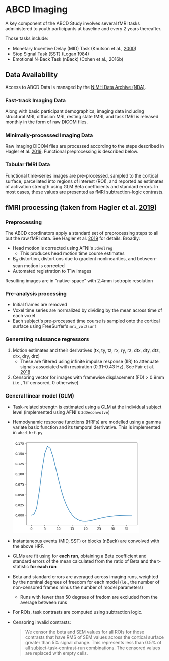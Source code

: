 # ABCD Imaging

A key component of the ABCD Study involves several fMRI tasks administered to youth participants at baseline and every 2 years thereafter. 

Those tasks include:

* Monetary Incentive Delay (MID) Task (Knutson et al., [2000](https://doi.org/10.1006/nimg.2000.0593))
* Stop Signal Task (SST) (Logan [1984](https://psycnet.apa.org/record/1994-97487-005))
* Emotional N-Back Task (nBack) (Cohen et al., 2016b)


## Data Availability

Access to ABCD Data is managed by the [NIMH Data Archive (NDA)](https://nda.nih.gov/abcd/). 

### Fast-track Imaging Data
Along with basic participant demographics, imaging data including structural MRI, diffusion MRI, resting state fMRI, and task fMRI is released monthly in the form of raw DICOM files. 

### Minimally-processed Imaging Data
Raw imaging DICOM files are processed according to the steps described in Hagler et al. [2019](https://doi.org/10.1016/j.neuroimage.2019.116091). Functional preprocessing is described below.

### Tabular fMRI Data
Functional time-series images are pre-processed, sampled to the cortical surface, parcellated into regions of interest (ROI), and reported as estimates of activation strength using GLM Beta coefficients and standard errors. In most cases, these values are presented as fMRI subtraction-logic contrasts.



## fMRI processing (taken from Hagler et al. [2019](https://doi.org/10.1016/j.neuroimage.2019.116091))

### Preprocessing

The ABCD coordinators apply a standard set of preprocessing steps to all but the raw fMRI data. See Hagler et al. [2019](https://doi.org/10.1016/j.neuroimage.2019.116091) for details. Broadly:

* Head motion is corrected using AFNI's `3dvolreg`
    * This produces head motion time course estimates
* B<sub>0</sub> distortion, distortions due to gradient nonlinearities, and between-scan motion is corrected
* Automated registration to T1w images


Resulting images are in "native-space" with 2.4mm isotropic resolution

### Pre-analysis processing

* Initial frames are removed
* Voxel time series are normalized by dividing by the mean across time of each voxel
* Each subject's pre-processed time course is sampled onto the cortical surface using FreeSurfer's `mri_vol2surf`

### Generating nuissance regressors
1. Motion estimates and their derivatives (tx, ty, tz, rx, ry, rz, dtx, dty, dtz, drx, dry, drz)
    * These are filtered using infinite impulse response (IIR) to attenuate signals associated with respiration (0.31-0.43 Hz). See Fair et al. [2018](https://doi.org/10.1016/j.neuroimage.2019.116400)
2. Censoring vector for images with framewise displacement (FD) > 0.9mm (i.e., 1 if censored, 0 otherwise)

### General linear model (GLM)
* Task-related strength is estimated using a GLM at the individual subject level (implemented using AFNI's `3dDeconvolve`)
* Hemodynamic response functions (HRFs) are modelled using a gamma variate basic function and its temporal derrivative. This is implemented in `abcd_hrf.py`

    <img src="./img/abcd_hrf.png" alt="ABCD HRF" width="400"/>

* Instantaneous events (MID, SST) or blocks (nBack) are convolved with the above HRF.

* GLMs are fit using for __each run__, obtaining a Beta coefficient and standard errors of the mean calculated from the ratio of Beta and the t-statistic __for each run__

* Beta and standard errors are averaged across imaging runs, weighted by the nominal degrees of freedom for each model (i.e., the number of non-censored frames minus the number of model parameters)
    * Runs with fewer than 50 degrees of fredom are excluded from the average between runs

* For ROIs, task contrasts are computed using subtraction logic.

* Censoring invalid contrasts:

    > We censor the beta and SEM values for all ROIs for those contrasts that have RMS of SEM values across the cortical surface greater than 5% signal change. This represents less than 0.5% of all subject-task-contrast-run combinations. The censored values are replaced with empty cells.


